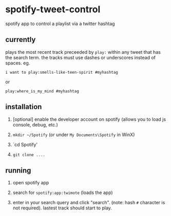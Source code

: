 spotify-tweet-control
=====================

spotify app to control a playlist via a twitter hashtag


currently
--------

plays the most recent track preceeded by `play:` within any tweet that has the search term. the tracks must use dashes or underscores instead of spaces. eg.

    i want to play:smells-like-teen-spirit #myhashtag 

or 

    play:where_is_my_mind #myhashtag 


installation
-------

1. [optional] enable the developer account on spotify (allows you to load js console, debug, etc.)

1. `mkdir ~/Spotify` (or under `My Documents\Spotify` in WinX)

1. `cd Spotify' 

1. `git clone ....`

running 
------ 

1. open spotify app 

1. search for `spotify:app:twimote` (loads the app)

1. enter in your search query and click "search". (note: hash `#` character is not required). lastest track should start to play.